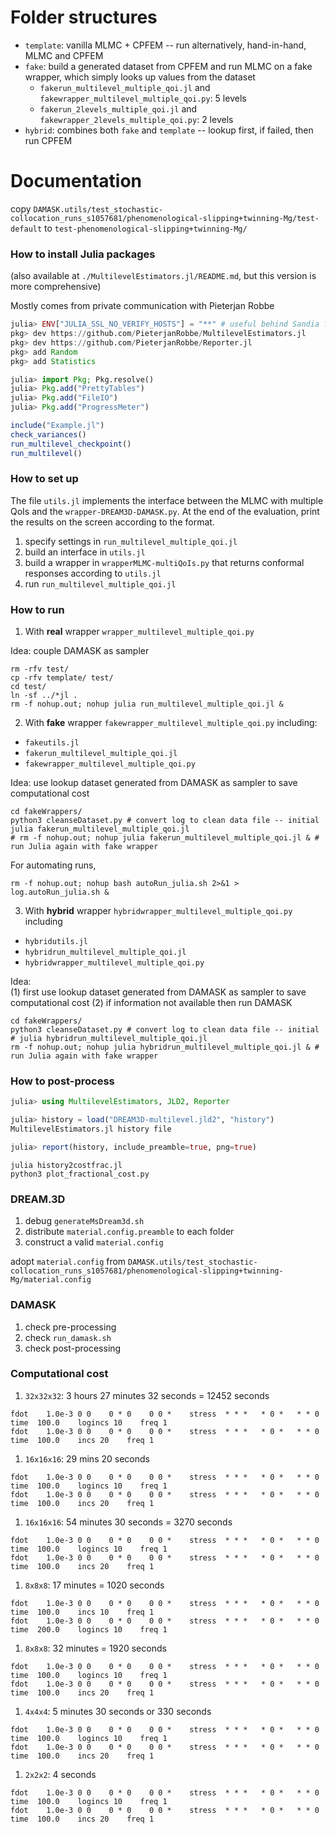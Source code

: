 
# Folder structures

* `template`: vanilla MLMC + CPFEM -- run alternatively, hand-in-hand, MLMC and CPFEM
* `fake`: build a generated dataset from CPFEM and run MLMC on a fake wrapper, which simply looks up values from the dataset
	* `fakerun_multilevel_multiple_qoi.jl` and `fakewrapper_multilevel_multiple_qoi.py`: 5 levels
	* `fakerun_2levels_multiple_qoi.jl` and `fakewrapper_2levels_multiple_qoi.py`: 2 levels
* `hybrid`: combines both `fake` and `template` -- lookup first, if failed, then run CPFEM

# Documentation

copy 
`DAMASK.utils/test_stochastic-collocation_runs_s1057681/phenomenological-slipping+twinning-Mg/test-default` 
to
`test-phenomenological-slipping+twinning-Mg/`

### How to install Julia packages

(also available at `./MultilevelEstimators.jl/README.md`, but this version is more comprehensive)

Mostly comes from private communication with Pieterjan Robbe

```julia
julia> ENV["JULIA_SSL_NO_VERIFY_HOSTS"] = "**" # useful behind Sandia firewall -- no certificate for downloading
pkg> dev https://github.com/PieterjanRobbe/MultilevelEstimators.jl
pkg> dev https://github.com/PieterjanRobbe/Reporter.jl
pkg> add Random
pkg> add Statistics

julia> import Pkg; Pkg.resolve()
julia> Pkg.add("PrettyTables")
julia> Pkg.add("FileIO")
julia> Pkg.add("ProgressMeter")

include("Example.jl")
check_variances()
run_multilevel_checkpoint()
run_multilevel()
```

### How to set up

The file `utils.jl` implements the interface between the MLMC with multiple QoIs and the `wrapper-DREAM3D-DAMASK.py`. At the end of the evaluation, print the results on the screen according to the format. 

1. specify settings in `run_multilevel_multiple_qoi.jl`
1. build an interface in `utils.jl`
1. build a wrapper in `wrapperMLMC-multiQoIs.py` that returns conformal responses according to `utils.jl`
1. run `run_multilevel_multiple_qoi.jl`


### How to run

1. With **real** wrapper `wrapper_multilevel_multiple_qoi.py`

Idea: couple DAMASK as sampler 

```shell
rm -rfv test/
cp -rfv template/ test/
cd test/
ln -sf ../*jl .
rm -f nohup.out; nohup julia run_multilevel_multiple_qoi.jl &
```

2. With **fake** wrapper `fakewrapper_multilevel_multiple_qoi.py`
including:
* `fakeutils.jl`
* `fakerun_multilevel_multiple_qoi.jl`
* `fakewrapper_multilevel_multiple_qoi.py`

Idea: use lookup dataset generated from DAMASK as sampler to save computational cost

```shell
cd fakeWrappers/
python3 cleanseDataset.py # convert log to clean data file -- initial
julia fakerun_multilevel_multiple_qoi.jl
# rm -f nohup.out; nohup julia fakerun_multilevel_multiple_qoi.jl & # run Julia again with fake wrapper
```

For automating runs,
```shell
rm -f nohup.out; nohup bash autoRun_julia.sh 2>&1 > log.autoRun_julia.sh & 
```

3. With **hybrid** wrapper `hybridwrapper_multilevel_multiple_qoi.py`
including
* `hybridutils.jl`
* `hybridrun_multilevel_multiple_qoi.jl`
* `hybridwrapper_multilevel_multiple_qoi.py`

Idea: 	
	(1) first use lookup dataset generated from DAMASK as sampler to save computational cost
	(2) if information not available then run DAMASK

```shell
cd fakeWrappers/
python3 cleanseDataset.py # convert log to clean data file -- initial
# julia hybridrun_multilevel_multiple_qoi.jl
rm -f nohup.out; nohup julia hybridrun_multilevel_multiple_qoi.jl & # run Julia again with fake wrapper
```

### How to post-process

```julia
julia> using MultilevelEstimators, JLD2, Reporter

julia> history = load("DREAM3D-multilevel.jld2", "history")
MultilevelEstimators.jl history file

julia> report(history, include_preamble=true, png=true)
```

```shell
julia history2costfrac.jl
python3 plot_fractional_cost.py
```

### DREAM.3D

1. debug `generateMsDream3d.sh`
1. distribute `material.config.preamble` to each folder
1. construct a valid `material.config`

adopt `material.config` from `DAMASK.utils/test_stochastic-collocation_runs_s1057681/phenomenological-slipping+twinning-Mg/material.config`

### DAMASK

1. check pre-processing
1. check `run_damask.sh`
1. check post-processing

### Computational cost
1. `32x32x32`: 3 hours 27 minutes 32 seconds = 12452 seconds
```
fdot    1.0e-3 0 0    0 * 0    0 0 *    stress  * * *   * 0 *   * * 0 time  100.0    logincs 10    freq 1
fdot    1.0e-3 0 0    0 * 0    0 0 *    stress  * * *   * 0 *   * * 0 time  100.0    incs 20    freq 1
```
1. `16x16x16`: 29 mins 20 seconds
```
fdot    1.0e-3 0 0    0 * 0    0 0 *    stress  * * *   * 0 *   * * 0 time  100.0    logincs 10    freq 1
fdot    1.0e-3 0 0    0 * 0    0 0 *    stress  * * *   * 0 *   * * 0 time  100.0    incs 20    freq 1
```
1. `16x16x16`: 54 minutes 30 seconds = 3270 seconds
```
fdot    1.0e-3 0 0    0 * 0    0 0 *    stress  * * *   * 0 *   * * 0 time  100.0    logincs 10    freq 1
fdot    1.0e-3 0 0    0 * 0    0 0 *    stress  * * *   * 0 *   * * 0 time  100.0    incs 20    freq 1
```
1. `8x8x8`: 17 minutes = 1020 seconds
```
fdot    1.0e-3 0 0    0 * 0    0 0 *    stress  * * *   * 0 *   * * 0 time  100.0    incs 10    freq 1
fdot    1.0e-3 0 0    0 * 0    0 0 *    stress  * * *   * 0 *   * * 0 time  200.0    logincs 10    freq 1
```
1. `8x8x8`: 32 minutes = 1920 seconds
```
fdot    1.0e-3 0 0    0 * 0    0 0 *    stress  * * *   * 0 *   * * 0 time  100.0    logincs 10    freq 1
fdot    1.0e-3 0 0    0 * 0    0 0 *    stress  * * *   * 0 *   * * 0 time  100.0    incs 20    freq 1
```
1. `4x4x4`: 5 minutes 30 seconds or 330 seconds
```
fdot    1.0e-3 0 0    0 * 0    0 0 *    stress  * * *   * 0 *   * * 0 time  100.0    logincs 10    freq 1
fdot    1.0e-3 0 0    0 * 0    0 0 *    stress  * * *   * 0 *   * * 0 time  100.0    incs 20    freq 1
```
1. `2x2x2`: 4 seconds
```
fdot    1.0e-3 0 0    0 * 0    0 0 *    stress  * * *   * 0 *   * * 0 time  100.0    logincs 10    freq 1
fdot    1.0e-3 0 0    0 * 0    0 0 *    stress  * * *   * 0 *   * * 0 time  100.0    incs 20    freq 1
```
